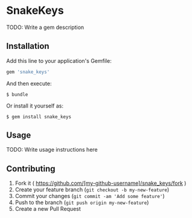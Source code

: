 # SnakeKeys

TODO: Write a gem description

## Installation

Add this line to your application's Gemfile:

```ruby
gem 'snake_keys'
```

And then execute:

    $ bundle

Or install it yourself as:

    $ gem install snake_keys

## Usage

TODO: Write usage instructions here

## Contributing

1. Fork it ( https://github.com/[my-github-username]/snake_keys/fork )
2. Create your feature branch (`git checkout -b my-new-feature`)
3. Commit your changes (`git commit -am 'Add some feature'`)
4. Push to the branch (`git push origin my-new-feature`)
5. Create a new Pull Request
